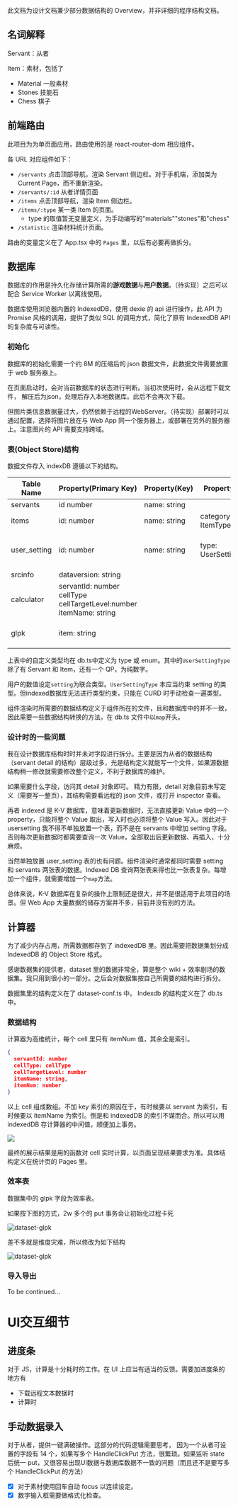 此文档为设计文档兼少部分数据结构的 Overview，并非详细的程序结构文档。

## 名词解释

Servant：从者

Item：素材，包括了
 - Material 一般素材
 - Stones 技能石
 - Chess 棋子

## 前端路由
此项目为为单页面应用，路由使用的是 react-router-dom 相应组件。

各 URL 对应组件如下：
- `/servants` 点击顶部导航，渲染 Servant 侧边栏。对于手机端，添加类为 Current Page，而不重新渲染。
- `/servants/:id` 从者详情页面
- `/items` 点击顶部导航，渲染 Item 侧边栏。
- `/items/:type` 某一类 Item 的页面。
	- type 的取值暂无变量定义，为手动编写的"materials""stones"和"chess"
- `/statistic`  渲染材料统计页面。

路由的变量定义在了 App.tsx 中的 `Pages` 里，以后有必要再做拆分。

## 数据库

数据库的作用是持久化存储计算所需的**游戏数据**与**用户数据**。（待实现）之后可以配合 Service Worker 以离线使用。

数据库使用浏览器内置的 IndexedDB，使用 dexie 的 api 进行操作，此 API 为 Promise 风格的调用，提供了类似 SQL 的调用方式，简化了原有 IndexedDB API 的复杂度与可读性。

### 初始化

数据库的初始化需要一个约 8M 的压缩后的 json 数据文件，此数据文件需要放置于 web 服务器上。

在页面启动时，会对当前数据库的状态进行判断。当初次使用时，会从远程下载文件， 解压后为json，处理后存入本地数据库。此后不会再次下载。

但图片类信息数据量过大，仍然依赖于远程的WebServer。（待实现）部署时可以通过配置，选择将图片放在与 Web App 同一个服务器上，或部署在另外的服务器上。注意图片的 API 需要支持跨域。

### 表(Object Store)结构

数据文件存入 indexDB 遵循以下的结构。

| Table Name   | Property(Primary Key)                                        | Property(Key) | Property(Key)         | Property                                             | Property       |
| ------------ | ------------------------------------------------------------ | ------------- | --------------------- | ---------------------------------------------------- | -------------- |
| servants     | id number                                                    | name: string  |                       | detail: object                                       |                |
| items        | id: number                                                   | name: string  | category: ItemType    | detail: object                                       |                |
| user_setting | id: number                                                   | name: string  | type: UserSettingType | setting: ServantSetting \| ItemSetting \| number(QP) |                |
| srcinfo      | dataversion: string                                          |               |                       |                                                      |                |
| calculator   | servantId: number<br />cellType<br />cellTargetLevel:number<br />itemName: string |               |                       |                                                      | qpCost: number |
| glpk         | item: string<br />                                           |               |                       | quest: string<br />appq: number<br />appi: number    |                |

上表中的自定义类型均在 db.ts中定义为 type 或 enum。其中的`UserSettingType`除了有 Servant 和 Item，还有一个 QP，为纯数字。

用户的数值设定`setting`为联合类型。`UserSettingType` 本应当约束 setting 的类型。但indexed数据库无法进行类型约束，只能在 CURD 时手动检查一遍类型。 

组件渲染时所需要的数据结构定义于组件所在的文件，且和数据库中的并不一致，因此需要一些数据结构转换的方法，在 db.ts 文件中以`map`开头。

### 设计时的一些问题

我在设计数据库结构时时并未对字段进行拆分。主要是因为从者的数据结构（servant detail 的结构）层级过多，光是结构定义就能写一个文件，如果源数据结构稍一修改就需要修改整个定义，不利于数据库的维护。

如果需要什么字段，访问其 detail 对象即可。 精力有限，detail 对象目前未写定义（需要写一整页），其结构需要看远程的 json 文件，或打开 inspector 查看。

再者 indexed 是 K-V 数据库，意味着更新数据时，无法直接更新 Value 中的一个 property，只能将整个 Value 取出，写入时也必须将整个 Value 写入。因此对于 usersetting 我不得不单独放置一个表，而不是在 servants 中增加 setting 字段。否则每次更新数据时都需要查询一次 Value，全部取出后更新数据、再插入，十分麻烦。

当然单独放置 user_setting 表的也有问题。组件渲染时通常都同时需要 setting 和 servants 两张表的数据。Indexed DB 查询两张表来得也比一张表复杂。每增加一个组件，就需要增加一个`map`方法。

总体来说，K-V 数据库在复杂的操作上限制还是很大，并不是很适用于此项目的场景。但 Web App 大量数据的储存方案并不多，目前并没有别的方法。

##  计算器

为了减少内存占用，所需数据都存到了 indexedDB 里。因此需要把数据集划分成 IndexedDB 的 Object Store 格式。

感谢数据集的提供者，dataset 里的数据非常全，算是整个 wiki + 效率剧场的数据集。我只用到很小的一部分。之后会对数据集按自己所需要的结构进行拆分。

数据集里的结构定义在了 dataset-conf.ts 中。 Indexdb 的结构定义在了 db.ts 中。

### 数据结构

计算器为高维统计，每个 cell 里只有 itemNum 值，其余全是索引。

```json
{
  servantId: number
  cellType: cellType
  cellTargetLevel: number
  itemName: string,
  itemNum: number
}
```

以上 cell 组成数组。不加 key 索引的原因在于，有时候要以 servant 为索引，有时候要以 itemName 为索引。倒是和 indexedDB 的索引不谋而合。所以可以用 indexedDB 存计算器的中间值，顺便加上事务。

![](./assets/calculator-datastructure.jpeg)

最终的展示结果是用的函数对 cell 实时计算，以页面呈现结果要求为准。具体结构定义在统计页的 Pages 里。

### 效率表

数据集中的 glpk 字段为效率表。

如果按下图的方式，2w 多个的 put 事务会让初始化过程卡死

![dataset-glpk](assets/dataset-glpk.jpeg)

差不多就是维度灾难，所以修改为如下结构

![dataset-glpk](assets/dataset-glpkv2.jpeg)

### 导入导出

To be continued...

# UI交互细节

## 进度条

对于 JS，计算是十分耗时的工作。在 UI 上应当有适当的反馈。需要加进度条的地方有

- 下载远程文本数据时
- 计算时

## 手动数据录入

对于从者，提供一键满破操作。这部分的代码逻辑需要思考， 因为一个从者可设置的字段有 14 个，如果写多个  HandleClickPut 方法，很繁琐。如果监听 state 后统一 put，又很容易出现UI数据与数据库数据不一致的问题（而且还不是要写多个 HandleClickPut 的方法）

- [x] 对于素材使用回车自动 focus 以连续设定。
- [x] 数字输入框需要做格式化检查。